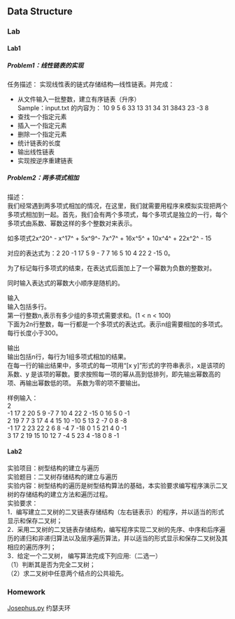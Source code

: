 ## Data Structure
### Lab

#### Lab1

##### Problem1：线性链表的实现

任务描述：
实现线性表的链式存储结构—线性链表。并完成：  
* 从文件输入一批整数，建立有序链表（升序）  
Sample：input.txt 的内容为： 10 9 5 6 33 13 31 34 31 3843 23 -3 8  
* 查找一个指定元素  
* 插入一个指定元素   
* 删除一个指定元素  
* 统计链表的长度  
* 输出线性链表  
* 实现按逆序重建链表  

##### Problem2：两多项式相加

描述：  
我们经常遇到两多项式相加的情况，在这里，我们就需要用程序来模拟实现把两个多项式相加到一起。首先，我们会有两个多项式，每个多项式是独立的一行，每个多项式由系数、幂数这样的多个整数对来表示。  

如多项式2x^20^ - x^17^ + 5x^9^- 7x^7^ + 16x^5^ + 10x^4^ + 22x^2^ - 15  

对应的表达式为：2 20 -1 17 5 9 - 7 7 16 5 10 4 22 2 -15 0。    

为了标记每行多项式的结束，在表达式后面加上了一个幂数为负数的整数对。  

同时输入表达式的幂数大小顺序是随机的。  

输入  
输入包括多行。  
第一行整数n,表示有多少组的多项式需要求和。(1 < n < 100)  
下面为2n行整数，每一行都是一个多项式的表达式。表示n组需要相加的多项式。  
每行长度小于300。  

输出  
输出包括n行，每行为1组多项式相加的结果。  
在每一行的输出结果中，多项式的每一项用“[x y]”形式的字符串表示，x是该项的系数、y 是该项的幂数。要求按照每一项的幂从高到低排列，即先输出幂数高的项、再输出幂数低的项。
系数为零的项不要输出。  

样例输入：  
2  
-1 17 2 20 5 9 -7 7 10 4 22 2 -15 0 16 5 0 -1  
2 19 7 7 3 17 4 4 15 10 -10 5 13 2 -7 0 8 -8  
-1 17 2 23 22 2 6 8 -4 7 -18 0 1 5 21 4 0 -1  
3 17 2 19 15 10 12 7 -4 5 23 4 -18 0 8 -1  


#### Lab2

实验项目：树型结构的建立与遍历  
实验题目：二叉树存储结构的建立与遍历  
实验内容：树型结构的遍历是树型结构算法的基础，本实验要求编写程序演示二叉树的存储结构的建立方法和遍历过程。     
实验要求：    
1．编写建立二叉树的二叉链表存储结构（左右链表示）的程序，并以适当的形式显示和保存二叉树；   
2．采用二叉树的二叉链表存储结构，编写程序实现二叉树的先序、中序和后序遍历的递归和非递归算法以及层序遍历算法，并以适当的形式显示和保存二叉树及其相应的遍历序列；   
3．给定一个二叉树， 编写算法完成下列应用:（二选一）  
（1）判断其是否为完全二叉树；  
（2）求二叉树中任意两个结点的公共祖先。  


### Homework

[Josephus.py](./Homework/Josephus.py) 约瑟夫环

